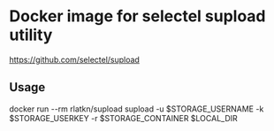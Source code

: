 # Docker image for selectel supload utility

https://github.com/selectel/supload

## Usage

  docker run --rm rlatkn/supload supload -u $STORAGE_USERNAME -k $STORAGE_USERKEY -r $STORAGE_CONTAINER $LOCAL_DIR  